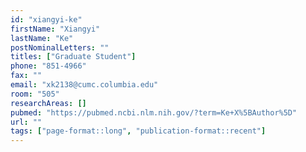 ```yaml
---
id: "xiangyi-ke"
firstName: "Xiangyi"
lastName: "Ke"
postNominalLetters: ""
titles: ["Graduate Student"]
phone: "851-4966"
fax: ""
email: "xk2138@cumc.columbia.edu"
room: "505"
researchAreas: []
pubmed: "https://pubmed.ncbi.nlm.nih.gov/?term=Ke+X%5BAuthor%5D"
url: ""
tags: ["page-format::long", "publication-format::recent"]
---
```


